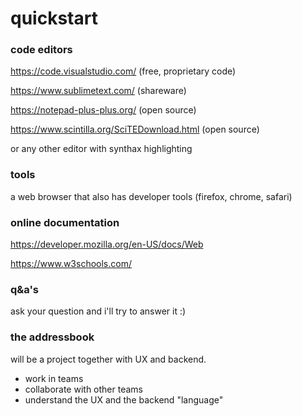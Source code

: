 # quickstart #

### code editors ###

https://code.visualstudio.com/ (free, proprietary code)

https://www.sublimetext.com/ (shareware)

https://notepad-plus-plus.org/ (open source)

https://www.scintilla.org/SciTEDownload.html (open source)

or any other editor with synthax highlighting

### tools ###

a web browser that also has developer tools (firefox, chrome, safari)

### online documentation ###

https://developer.mozilla.org/en-US/docs/Web

https://www.w3schools.com/

### q&a's ###

ask your question and i'll try to answer it :)

### the addressbook ###

will be a project together with UX and backend.

- work in teams
- collaborate with other teams
- understand the UX and the backend "language"
